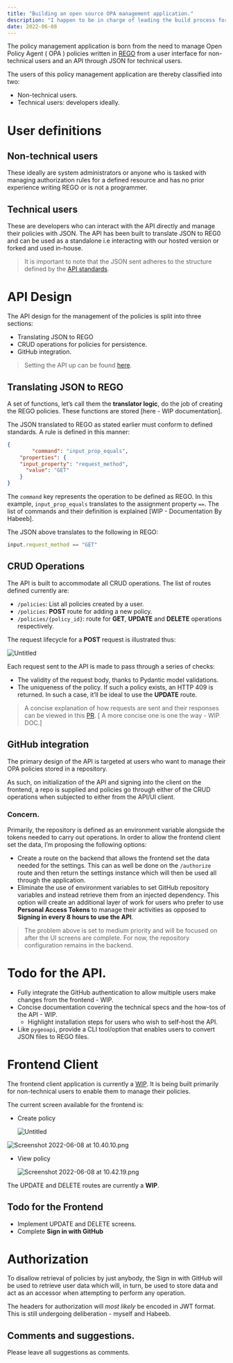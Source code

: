 ```yaml
--- 
title: "Building an open source OPA management application."
description: "I happen to be in charge of leading the build process for an open policy agent management application. The project is currently being built by myself and my coworker."
date: 2022-06-08
---
```



The policy management application is born from the need to manage Open Policy Agent ( OPA ) policies written in [REGO](https://www.openpolicyagent.org/docs/latest/policy-language/) from a user interface for non-technical users and an API through JSON for technical users.

The users of this policy management application are thereby classified into two:

- Non-technical users.
- Technical users: developers ideally.

# User definitions

## Non-technical users

These ideally are system administrators or anyone who is tasked with managing authorization rules for a defined resource and has no prior experience writing REGO or is not a programmer.

## Technical users

These are developers who can interact with the API directly and manage their policies with JSON. The API has been built to translate JSON to REG0 and can be used as a standalone i.e interacting with our hosted version or forked and used in-house.

> It is important to note that the JSON sent adheres to the structure defined by the [API standards](https://github.com/r-scheele/rego_builder/issues/1).
> 

# API Design

The API design for the management of the policies is split into three sections:

- Translating JSON to REGO
- CRUD operations for policies for persistence.
- GitHub integration.

> Setting the API up can be found [here](https://github.com/r-scheele/rego_builder#installation).
> 

## Translating JSON to REGO

A set of functions, let’s call them the **translator logic**, do the job of creating the REGO policies. These functions are stored [here - WIP documentation].

The JSON translated to REGO as stated earlier must conform to defined standards. A rule is defined in this manner:

```json
{
		"command": "input_prop_equals",
    "properties": {
    "input_property": "request_method",
      "value": "GET"
    }
}
```

The `command` key represents the operation to be defined as REGO. In this example, `input_prop_equals` translates to the assignment property `==`. The list of commands and their definition is explained [WIP - Documentation By Habeeb].

The JSON above translates to the following in REGO:

```jsx
input.request_method == "GET"
```

## CRUD Operations

The API is built to accommodate all CRUD operations. The list of routes defined currently are:

- `/policies`: List all policies created by a user.
- `/policies`: **POST** route for adding a new policy.
- `/policies/{policy_id}`: route for **GET**, **UPDATE** and **DELETE** operations respectively.

The request lifecycle for a **POST** request is illustrated thus:

![Untitled](Project%20scope%20and%20implementation%20ce82a7fa9a8843d4a209398f7ca8cf5f/Untitled.png)

Each request sent to the API is made to pass through a series of checks:

- The validity of the request body, thanks to Pydantic model validations.
- The uniqueness of the policy. If such a policy exists, an HTTP 409 is returned. In such a case, it’ll be ideal to use the **UPDATE** route.

> A concise explanation of how requests are sent and their responses can be viewed in this [PR](https://github.com/r-scheele/rego_builder/pull/5#issue-1245453527). [ A more concise one is one the way - WIP DOC.]
> 

## GitHub integration

The primary design of the API is targeted at users who want to manage their OPA policies stored in a repository. 

As such, on initialization of the API and signing into the client on the frontend, a repo is supplied and policies go through either of the CRUD operations when subjected to either from the API/UI client.

### Concern.

Primarily, the repository is defined as an environment variable alongside the tokens needed to carry out operations. In order to allow the frontend client set the data, I’m proposing the following options:

- Create a route on the backend that allows the frontend set the data needed for the settings. This can as well be done on the `/authorize` route and then return the settings instance which will then be used all through the application.
- Eliminate the use of environment variables to set GitHub repository variables and instead retrieve them from an injected dependency. This option will create an additional layer of work for users who prefer to use **Personal Access Tokens** to manage their activities as opposed to **Signing in every 8 hours to use the API**.

> The problem above is set to medium priority and will be focused on after the UI screens are complete. For now, the repository configuration remains in the backend.
> 

# Todo for the API.

- Fully integrate the GitHub authentication to allow multiple users make changes from the frontend - WIP.
- Concise documentation covering the technical specs and the how-tos of the API - WIP.
    - Highlight installation steps for users who wish to self-host the API.
- Like `pygeoapi`, provide a CLI tool/option that enables users to convert JSON files to REGO files.

# Frontend Client

The frontend client application is currently a [WIP](https://app-demo-youngestdev.cloud.okteto.net/). It is being built primarily for non-technical users to enable them to manage their policies.

The current screen available for the frontend is:

- Create policy
    
    ![Untitled](Project%20scope%20and%20implementation%20ce82a7fa9a8843d4a209398f7ca8cf5f/Untitled%201.png)
    

![Screenshot 2022-06-08 at 10.40.10.png](Project%20scope%20and%20implementation%20ce82a7fa9a8843d4a209398f7ca8cf5f/Screenshot_2022-06-08_at_10.40.10.png)

- View policy
    
    ![Screenshot 2022-06-08 at 10.42.19.png](Project%20scope%20and%20implementation%20ce82a7fa9a8843d4a209398f7ca8cf5f/Screenshot_2022-06-08_at_10.42.19.png)
    

The UPDATE and DELETE routes are currently a **WIP**.

## Todo for the Frontend

- Implement UPDATE and DELETE screens.
- Complete **Sign in with GitHub**

# Authorization

To disallow retrieval of policies by just anybody, the Sign in with GitHub will be used to retrieve user data which will, in turn, be used to store data and act as an accessor when attempting to perform any operation.

The headers for authorization will *most likely* be encoded in JWT format. This is still undergoing deliberation - myself and Habeeb.

## Comments and suggestions.

Please leave all suggestions as comments.